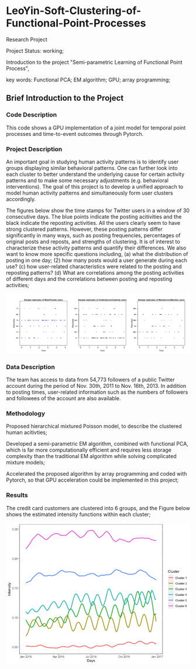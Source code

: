# LeoYin-Soft-Clustering-of-Functional-Point-Processes
Research Project

Project Status: working;

Introduction to the project "Semi-parametric Learning of Functional Point Process",

key words: Functional PCA; EM algorithm; GPU; array programming;
 
 ## Brief Introduction to the Project
 ### Code Description
 This code shows a GPU implementation of a joint model for temporal point processes and time-to-event outcomes through Pytorch. 
 
 ### Project Description
 An important goal in studying human activity patterns is to identify user groups displaying similar behavioral patterns. One can further look into each cluster to better understand the underlying cause for certain activity patterns and to make some necessary adjustments (e.g. behavioral interventions). The goal of this project is to develop a unified approach to model human activity patterns and simultaneously form user clusters accordingly.
 
 The figures below show the time stamps for Twitter users in a window of 30 consecutive days. The blue points indicate the posting acitivities and the black indicate the reposting activities. All the users clearly seem to have strong clustered patterns. However, these posting patterns differ significantly in many ways, such as posting frequencies, percentages of original posts and reposts, and strengths of clustering. It is of interest to characterize these activity patterns and quantify their differences. We also want to know more specific questions including, (a) what the distribution of posting in one day; (2) how many posts would a user generate during each use? (c) how user-related characteristics were related to the posting and reposting patterns? (d) What are correlations among the posting activities of different days and the correlations between posting and reposting activities;
 
![image](Figures/Data.png) 
 
 
 ### Data Description
The team has access to data from 54,773 followers of a public Twitter account during the period of Nov. 30th, 2011 to Nov. 16th, 2013. In addition to posting times, user-related information such as the numbers of followers and followees of the account are also available.
 
 
 ### Methodology
 Proposed hierarchical mixtured Poisson model, to describe the clustered human acitivties;
 
 Developed a semi-parametric EM algorithm, combined with functional PCA, which is far more computationally efficient and requires less storage complexity than the traditional EM algorithm while solving complicated mixture models;
 
 Accelerated the proposed algorithm by array programming and coded with Pytorch, so that GPU acceleration could be implemented in this project;
 
 
 ### Results
 The credit card customers are clustered into 6 groups, and the Figure below shows the estimated intensity functions within each cluster;
 
 ![image](Figures/ESL.png)
